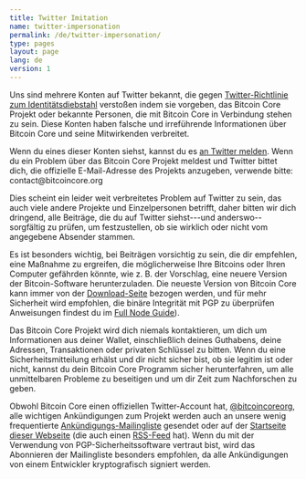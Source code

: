 ```yaml
---
title: Twitter Imitation
name: twitter-impersonation
permalink: /de/twitter-impersonation/
type: pages
layout: page
lang: de
version: 1
---
```

Uns sind mehrere Konten auf Twitter bekannt, die gegen [Twitter-Richtlinie zum Identitätsdiebstahl][]
verstoßen indem sie vorgeben, das Bitcoin Core Projekt oder
bekannte Personen, die mit Bitcoin Core in Verbindung stehen zu sein. Diese Konten
haben falsche und irreführende Informationen über Bitcoin Core und seine Mitwirkenden verbreitet.

Wenn du eines dieser Konten siehst, kannst du es [an Twitter melden][]. Wenn
du ein Problem über das Bitcoin Core Projekt meldest und Twitter
bittet dich, die offizielle E-Mail-Adresse des Projekts anzugeben, verwende bitte:
contact<span style="display:none"></span>@bitcoincore.org

Dies scheint ein leider weit verbreitetes Problem auf Twitter zu sein, das auch viele
andere Projekte und Einzelpersonen betrifft, daher bitten wir dich dringend, alle Beiträge,
die du auf Twitter siehst---und anderswo--sorgfältig zu prüfen, um festzustellen, ob sie
wirklich oder nicht vom angegebene Absender stammen.

Es ist besonders wichtig, bei Beiträgen vorsichtig zu sein, die dir empfehlen, eine Maßnahme
zu ergreifen, die möglicherweise Ihre Bitcoins oder Ihren Computer gefährden könnte,
wie z. B. der Vorschlag, eine neuere Version der Bitcoin-Software herunterzuladen.
Die neueste Version von Bitcoin Core kann immer von der [Download-Seite][] bezogen werden,
und für mehr Sicherheit wird empfohlen, die binäre Integrität mit PGP zu überprüfen 
Anweisungen findest du im [Full Node Guide][]).

Das Bitcoin Core Projekt wird dich niemals kontaktieren, um dich um 
Informationen aus deiner Wallet, einschließlich deines Guthabens, deine Adressen,
Transaktionen oder privaten Schlüssel zu bitten. Wenn du eine Sicherheitsmitteilung erhälst und dir
nicht sicher bist, ob sie legitim ist oder nicht, kannst du dein Bitcoin Core Programm sicher
herunterfahren, um alle unmittelbaren Probleme zu beseitigen und um dir Zeit zum Nachforschen zu geben.

Obwohl Bitcoin Core einen offiziellen Twitter-Account hat,
[@bitcoincoreorg][], alle wichtigen Ankündigungen zum Projekt werden auch an unsere 
wenig frequentierte [Ankündigungs-Mailingliste][] gesendet oder auf der [Startseite dieser Webseite][] 
(die auch einen [RSS-Feed][] hat). Wenn du mit der 
Verwendung von PGP-Sicherheitssoftware vertraut bist, wird das Abonnieren der 
Mailingliste besonders empfohlen, da alle Ankündigungen von einem Entwickler 
kryptografisch signiert werden.

[Twitter-Richtlinie zum Identitätsdiebstahl]: https://support.twitter.com/articles/18366#
[an Twitter melden]: https://support.twitter.com/forms/impersonation
[@bitcoincoreorg]: https://twitter.com/bitcoincoreorg
[Ankündigungs-Mailingliste]: /de/list/announcements/join/
[Startseite dieser Webseite]: /de/
[RSS-Feed]: /en/rss.xml
[Download-Seite]: /de/download
[Full Node Guide]: https://bitcoin.org/en/full-node
